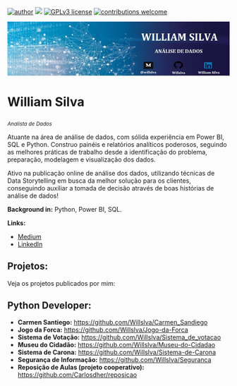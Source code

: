 [![author](https://img.shields.io/badge/author-williamsilva-red.svg)](https://www.linkedin.com/in/william-silva-a4489621a/) [![](https://img.shields.io/badge/python-3.9.7+-blue.svg)](https://www.python.org/downloads/release/python-397/) [![GPLv3 license](https://img.shields.io/badge/License-GPLv3-blue.svg)](http://perso.crans.org/besson/LICENSE.html) [![contributions welcome](https://img.shields.io/badge/contributions-welcome-brightgreen.svg?style=flat)](https://github.com/Willslva/data_science/issues)

<p align="center">
  <img src="banner.jpg" >
</p>

# William Silva
<sub>*Analista de Dados*</sub>

Atuante na área de análise de dados, com sólida experiência em Power BI, SQL e Python. Construo painéis e relatórios analíticos poderosos, seguindo as melhores práticas de trabalho desde a identificação do problema, preparação, modelagem e visualização dos dados.

Ativo na publicação online de análise dos dados, utilizando técnicas de Data Storytelling em busca da melhor solução para os clientes, conseguindo auxiliar a tomada de decisão através de boas histórias de análise de dados!

**Background in:** Python, Power BI, SQL.

**Links:**
* [Medium](https://medium.com/@willslva)
* [LinkedIn](https://www.linkedin.com/in/william-silva-a4489621a/)



## Projetos:
Veja os projetos publicados por mim:

## Python Developer:
* **Carmen Santiego:** https://github.com/Willslva/Carmen_Sandiego
* **Jogo da Forca:** https://github.com/Willslva/Jogo-da-Forca
* **Sistema de Votação:** https://github.com/Willslva/Sistema_de_votacao
* **Museu do Cidadão:** https://github.com/Willslva/Museu-do-Cidadao
* **Sistema de Carona:** https://github.com/Willslva/Sistema-de-Carona
* **Segurança de Informação:** https://github.com/Willslva/Seguranca
* **Reposição de Aulas (projeto cooperativo):** https://github.com/Carlosdher/reposicao

